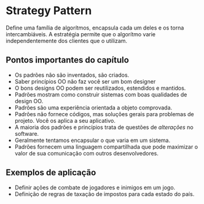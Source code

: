 # Strategy Pattern
Define uma família de algorítmos, encapsula cada um deles e os torna intercambiáveis. A estratégia permite
que o algorítmo varie independentemente dos clientes que o utilizam.

## Pontos importantes do capítulo
- Os padrões não são inventados, são criados.
- Saber princípios OO não faz você ser um bom designer
- O bons designs OO podem ser reutilizados, estendidos e mantidos.
- Padrões mostram como construir sistemas com boas qualidades de design OO.
- Padrões são uma experiência orientada a objeto comprovada.
- Padrões não fornece códigos, mas soluções gerais para problemas de projeto. Você os aplica a seu aplicativo.
- A maioria dos padrões e princípios trata de questões de _alterações_ no software.
- Geralmente tentamos encapsular o que varia em um sistema.
- Padrões fornecem uma linguagem compartilhada que pode maximizar o valor de sua comunicação com outros desenvolvedores.

## Exemplos de aplicação
- Definir ações de combate de jogadores e inimigos em um jogo.
- Definição de regras de taxação de impostos para cada estado do país.